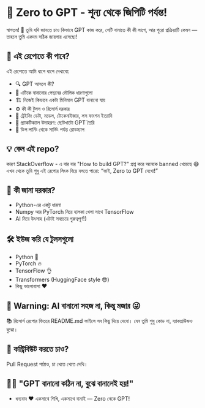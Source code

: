 # 🚀 Zero to GPT - শূন্য থেকে জিপিটি পর্যন্ত!

স্বাগতম! 🧠 তুমি যদি জানতে চাও কিভাবে GPT কাজ করে, সেটি বানাতে কী কী লাগে, আর পুরো প্রক্রিয়াটি কেমন — তাহলে তুমি একদম সঠিক জায়গায় এসেছো!

## 🤖 এই রেপোতে কী পাবে?

এই রেপোতে আমি ধাপে ধাপে দেখাবো:

- 🔍 GPT আসলে কী?
- 🧱 এটিকে বানানোর পেছনের মৌলিক ধারণাগুলো
- 🏗️ নিজেই কিভাবে একটা মিনিমাল GPT বানানো যায়
- ⚙️ কী কী টুলস ও রিসোর্স দরকার
- 💾 ট্রেইনিং ডেটা, মডেল, টোকেনাইজার, লস ফাংশন ইত্যাদি
- 🎯 প্র্যাকটিক্যাল উদাহরণ: ছোটখাটো GPT তৈরি
- 📡 ডিপ লার্নিং থেকে সার্ভিং পর্যন্ত রোডম্যাপ

## 💡 কেন এই repo?

কারণ StackOverflow - এ বার বার "How to build GPT?" প্রশ্ন করে অনেকে banned খেয়েছে 😅  
এখন থেকে তুমি শুধু এই রেপোর লিংক দিয়ে বলতে পারো: “ভাই, Zero to GPT দেখো!”

## 🧠 কী জানা দরকার?

- Python-এর একটু ধারনা
- Numpy আর PyTorch নিয়ে হালকা খেলা সাথে TensorFlow
- AI নিয়ে উৎসাহ (এটাই সবচেয়ে গুরুত্বপূর্ণ!)

## 🛠️ ইউজ করি যে টুলসগুলো

- Python 🐍
- PyTorch 🔥
- TensorFlow 👌
- Transformers (HuggingFace style 😎)
- কিছু ভালোবাসা ❤️

## 🧪 Warning: AI বানানো সহজ না, কিন্তু মজার 😜

📚 রিসোর্স
রেপোর ভিতরে README.md ফাইলে সব কিছু দিয়ে দেবো। যেন তুমি শুধু কোড না, ব্যাকগ্রাউন্ডও বুঝো।

## 🤝 কন্ট্রিবিউট করতে চাও?

Pull Request পাঠাও, চা খেতে খেতে দেখি।

## 🧑‍💻 "GPT বানানো কঠিন না, বুঝে বানালেই হয়!"

- ধন্যবাদ ❤️
  একসাথে শিখি, একসাথে বানাই — Zero থেকে GPT!
